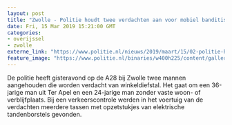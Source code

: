 ```yaml
---
layout: post
title: "Zwolle - Politie houdt twee verdachten aan voor mobiel banditisme"
date: Fri, 15 Mar 2019 15:21:00 GMT
categories: 
- overijssel 
- zwolle 
externe_link: "https://www.politie.nl/nieuws/2019/maart/15/02-politie-houdt-twee-verdachten-aan-voor-mobiel-banditisme.html"
feature_image: "https://www.politie.nl/binaries/w400h225/content/gallery/politie/stockfotos/algemeen/aanhouding-bij-auto.jpg"
---
```


De politie heeft gisteravond op de A28 bij Zwolle twee mannen aangehouden die worden verdacht van winkeldiefstal. Het gaat om een 36-jarige man uit Ter Apel en een 24-jarige man zonder vaste woon- of verblijfplaats. Bij een verkeerscontrole werden in het voertuig van de verdachten meerdere tassen met opzetstukjes van elektrische tandenborstels gevonden.
